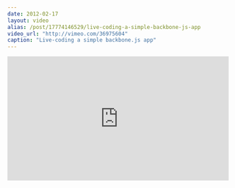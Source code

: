 ```yaml
---
date: 2012-02-17
layout: video
alias: /post/17774146529/live-coding-a-simple-backbone-js-app
video_url: "http://vimeo.com/36975604"
caption: "Live-coding a simple backbone.js app"
---
```


<iframe src="http://player.vimeo.com/video/36975604" width="500" height="281" frameborder="0"></iframe>
